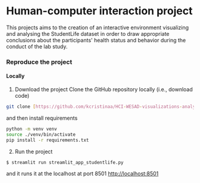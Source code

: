 # Human-computer interaction project

This projects aims to the creation of an interactive environment visualizing and analysing the StudentLife dataset in order to draw appropriate conclusions about the participants' health status and behavior during the conduct of the lab study.

### Reproduce the project

#### Locally
1. Download the project
Clone the GitHub repository locally (i.e., download code)
```bash
git clone [https://github.com/kcristinaa/HCI-WESAD-visualizations-analysis](https://github.com/kcristinaa/HCI-WESAD-visualizations-analysis)  
```
and then install requirements
```bash
python -m venv venv
source ./venv/bin/activate
pip install -r requirements.txt
```

2. Run the project
```
$ streamlit run streamlit_app_studentlife.py
```
and it runs it at the localhost at port 8501 [http://localhost:8501](http://localhost:8501)
